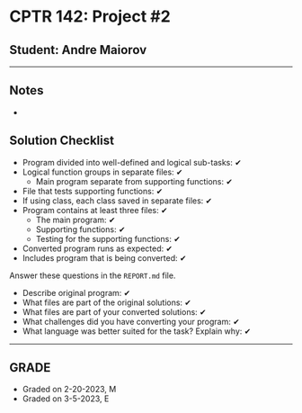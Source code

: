 # CPTR 142: Project #2
## Student: Andre Maiorov
------
## Notes
* 


## Solution Checklist
* Program divided into well-defined and logical sub-tasks: ✔
* Logical function groups in separate files: ✔
    * Main program separate from supporting functions: ✔
* File that tests supporting functions: ✔
* If using class, each class saved in separate files: ✔
* Program contains at least three files: ✔
    * The main program: ✔
    * Supporting functions: ✔
    * Testing for the supporting functions: ✔
* Converted program runs as expected: ✔
* Includes program that is being converted: ✔

Answer these questions in the `REPORT.md` file.
* Describe original program: ✔
* What files are part of the original solutions: ✔
* What files are part of your converted solutions: ✔
* What challenges did you have converting your program: ✔
* What language was better suited for the task? Explain why: ✔
---
## GRADE 
* Graded on 2-20-2023, M
* Graded on 3-5-2023, E